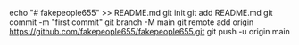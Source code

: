 echo "# fakepeople655" >> README.md
git init
git add README.md
git commit -m "first commit"
git branch -M main
git remote add origin https://github.com/fakepeople655/fakepeople655.git
git push -u origin main
